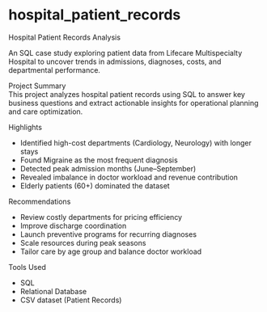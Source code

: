 # hospital_patient_records
 Hospital Patient Records Analysis

An SQL case study exploring patient data from Lifecare Multispecialty Hospital to uncover trends in admissions, diagnoses, costs, and departmental performance.

 Project Summary  
This project analyzes hospital patient records using SQL to answer key business questions and extract actionable insights for operational planning and care optimization.

 Highlights  
- Identified high-cost departments (Cardiology, Neurology) with longer stays  
- Found Migraine as the most frequent diagnosis  
- Detected peak admission months (June–September)  
- Revealed imbalance in doctor workload and revenue contribution  
- Elderly patients (60+) dominated the dataset

 Recommendations  
- Review costly departments for pricing efficiency  
- Improve discharge coordination  
- Launch preventive programs for recurring diagnoses  
- Scale resources during peak seasons  
- Tailor care by age group and balance doctor workload

 Tools Used  
- SQL  
- Relational Database  
- CSV dataset (Patient Records)
